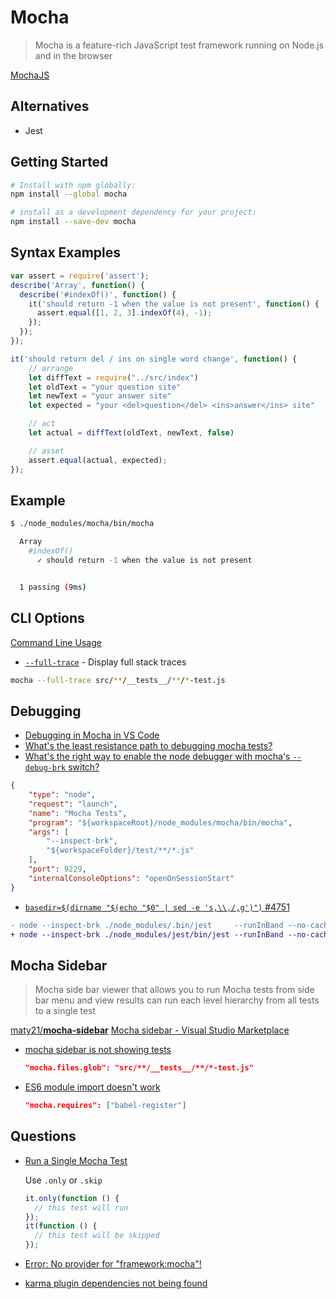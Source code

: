 # Mocha

> Mocha is a feature-rich JavaScript test framework running on Node.js and in the browser

[MochaJS](https://mochajs.org/)

## Alternatives

* Jest

## Getting Started

```bash
# Install with npm globally:
npm install --global mocha

# install as a development dependency for your project:
npm install --save-dev mocha
```


## Syntax Examples

```js
var assert = require('assert');
describe('Array', function() {
  describe('#indexOf()', function() {
    it('should return -1 when the value is not present', function() {
      assert.equal([1, 2, 3].indexOf(4), -1);
    });
  });
});
```

```js
it('should return del / ins on single word change', function() {
    // arrange
    let diffText = require("../src/index")
    let oldText = "your question site"
    let newText = "your answer site"
    let expected = "your <del>question</del> <ins>answer</ins> site"

    // act
    let actual = diffText(oldText, newText, false)

    // asset
    assert.equal(actual, expected);
});
```


## Example

```bash
$ ./node_modules/mocha/bin/mocha

  Array
    #indexOf()
      ✓ should return -1 when the value is not present


  1 passing (9ms)
```

## CLI Options

[Command Line Usage](https://mochajs.org/#command-line-usage)

* [`--full-trace`](https://mochajs.org/#-full-trace) - Display full stack traces

```bash
mocha --full-trace src/**/__tests__/**/*-test.js
```

## Debugging

* [Debugging in Mocha in VS Code](https://codepunk.io/debugging-mocha-in-visual-studio-code/)
* [What's the least resistance path to debugging mocha tests?](https://stackoverflow.com/q/14285201/1366033)
* [What's the right way to enable the node debugger with mocha's `--debug-brk` switch?](https://stackoverflow.com/q/14352608/1366033)

```json
{
    "type": "node",
    "request": "launch",
    "name": "Mocha Tests",
    "program": "${workspaceRoot}/node_modules/mocha/bin/mocha",
    "args": [
        "--inspect-brk",
        "${workspaceFolder}/test/**/*.js"
    ],
    "port": 9229,
    "internalConsoleOptions": "openOnSessionStart"
}
```

* [`basedir=$(dirname "$(echo "$0" | sed -e 's,\\,/,g')")` #4751](https://github.com/facebook/jest/issues/4751#issuecomment-361063215)

```diff
- node --inspect-brk ./node_modules/.bin/jest     --runInBand --no-cache --no-watchman
+ node --inspect-brk ./node_modules/jest/bin/jest --runInBand --no-cache --no-watchman
```

## Mocha Sidebar

> Mocha side bar viewer that allows you to run Mocha tests from side bar menu and view results can run each level hierarchy from all tests to a single test

[maty21/**mocha-sidebar**](https://github.com/maty21/mocha-sidebar)
[Mocha sidebar - Visual Studio Marketplace](https://marketplace.visualstudio.com/items?itemName=maty.vscode-mocha-sidebar)

* [mocha sidebar is not showing tests](https://stackoverflow.com/q/52570268/1366033)

  ```json
  "mocha.files.glob": "src/**/__tests__/**/*-test.js"
  ```

* [ES6 module import doesn't work](https://github.com/maty21/mocha-sidebar/issues/123)

  ```json
  "mocha.requires": ["babel-register"]
  ```

## Questions


* [Run a Single Mocha Test](https://jaketrent.com/post/run-single-mocha-test)

  Use `.only` or `.skip`

  ```js
  it.only(function () {
    // this test will run
  });
  it(function () {
    // this test will be skipped
  });
  ```

* [Error: No provider for "framework:mocha"!](https://stackoverflow.com/q/31687669/1366033)

* [karma plugin dependencies not being found](https://stackoverflow.com/q/32425580/1366033)
